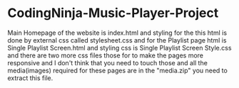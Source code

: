 # CodingNinja-Music-Player-Project



Main Homepage of the website is index.html and styling for the this html is done by external css called stylesheet.css and for the Playlist page html is Single Playlist Screen.html and styling css is Single Playlist Screen Style.css and there are two more css files those for to make the pages more responsive and I don't think that you need to touch those and all the media(images) required for these pages are in the "media.zip" you need to extract this file.
